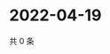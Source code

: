 # 2022-04-19

共 0 条

<!-- BEGIN WEIBO -->
<!-- 最后更新时间 Tue Apr 19 2022 18:18:59 GMT+0800 (China Standard Time) -->

<!-- END WEIBO -->
